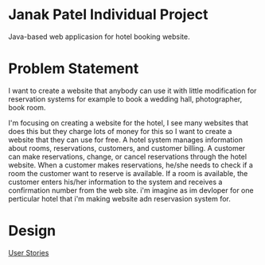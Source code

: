 # Janak Patel Individual Project

Java-based web applicasion for hotel booking website.

# Problem Statement

I want to create a website that anybody can use it with little modification for reservation systems for example to book a wedding hall, photographer, book room.

I'm focusing on creating a website for the hotel, I see many websites that does this but they charge lots of money for this so I want to create a website that they can use for free.
A hotel system manages information about rooms, reservations, customers, and customer billing. A customer can make reservations, change, or cancel reservations through the hotel website. When a customer makes reservations, he/she needs to check if a room the customer want to reserve is available. If a room is available, the customer enters his/her information to the system and receives a confirmation number from the web site.
i'm imagine as im devloper for one perticular hotel that i'm making website adn reservasion system for.
# Design
[User Stories](https://github.com/janaknpatel95/HotelWebsite/blob/master/DesignDocument/UserStory.md)